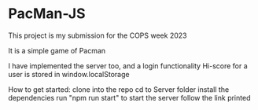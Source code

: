 # PacMan-JS

This project is my submission for the COPS week 2023

It is a simple game of Pacman

I have implemented the server too, and a login functionality 
Hi-score for a user is stored in window.localStorage


How to get started:
clone into the repo
cd to Server folder
install the dependencies
run "npm run start" to start the server
follow the link printed